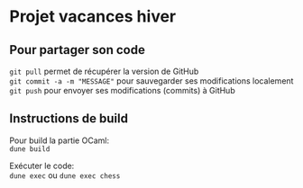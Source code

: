 # Projet vacances hiver

## Pour partager son code
`git pull` permet de récupérer la version de GitHub\
`git commit -a -m "MESSAGE"` pour sauvegarder ses modifications localement\
`git push` pour envoyer ses modifications (commits) à GitHub

## Instructions de build
Pour build la partie OCaml:\
`dune build`

Exécuter le code:\
`dune exec` ou `dune exec chess`
